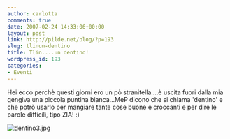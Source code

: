 ```yaml
---
author: carlotta
comments: true
date: 2007-02-24 14:33:06+00:00
layout: post
link: http://pilde.net/blog/?p=193
slug: tlinun-dentino
title: Tlin....un dentino!
wordpress_id: 193
categories:
- Eventi
---
```


Hei ecco perchè questi giorni ero un pò stranitella....è uscita fuori dalla mia gengiva una piccola puntina bianca...MeP dicono che si chiama 'dentino' e che potrò usarlo per mangiare tante cose buone e croccanti e per dire le parole difficili, tipo ZIA! :)




![dentino3.jpg](http://pilde.net/blog/wp-content/uploads/2007/02/dentino3.jpg)



